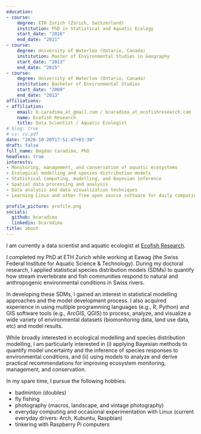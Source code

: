 ```yaml
---
education:
- course:
    degree: ETH Zurich (Zürich, Switzerland)
    institution: PhD in Statistical and Aquatic Ecology
    start_date: "2016"
    end_date: "2021"
- course:
    degree: University of Waterloo (Ontario, Canada)
    institution: Master of Environmental Studies in Geography
    start_date: "2013"
    end_date: "2015"
- course:
    degree: University of Waterloo (Ontario, Canada)
    institution: Bachelor of Environmental Studies
    start_date: "2009"
    end_date: "2013"
affiliations:
- affiliation:
    email: b.caradima_at_gmail.com / bcaradima_at_ecofishresearch.com
    name: Ecofish Research
    title: Data Scientist / Aquatic Ecologist
# blog: true
# cv: cv.pdf
date: "2020-10-20T17:51:47+03:30"
draft: false
full_name: Bogdan Caradima, PhD
headless: true
interests:
- Monitoring, management, and conservation of aquatic ecosystems
- Ecological modelling and species distribution models
- Statistical computing, modelling, and Bayesian inference
- Spatial data processing and analysis
- Data analysis and data visualization techniques
- Learning Linux and other free open source software for daily computing

profile_picture: profile.png
socials:
  github: bcaradima
  linkedin: bcaradima
title: about
---
```


I am currently a data scientist and aquatic ecologist at [Ecofish Research](https://www.ecofishresearch.com/).

I completed my PhD at ETH Zurich while working at Eawag (the Swiss Federal Institute for Aquatic Science & Technology). During my doctoral research, I applied statistical species distribution models (SDMs) to quantify how stream invertebrate and fish communities respond to natural and anthropogenic environmental conditions in Swiss rivers.

In developing these SDMs, I gained an interest in statistical modelling approaches and the model development process. I also acquired experience in using multiple programming languages (e.g., R, Python) and GIS software tools (e.g., ArcGIS, QGIS) to process, analyze, and visualize a wide variety of environmental datasets (biomonitoring data, land use data, etc) and model results.

While broadly interested in ecological modelling and species distribution modelling, I am particularly interested in (i) applying Bayesian methods to quantify model uncertainty and the inference of species responses to environmental conditions, and (ii) using models to analyze and derive practical recommendations for improving ecosystem monitoring, management, and conservation.

In my spare time, I pursue the following hobbies:

* badminton (doubles)
* fly fishing
* photography (macros, landscape, and vintage photography)
* everyday computing and occasional experimentation with Linux (current everyday drivers: Arch, Kubuntu, Raspbian)
* tinkering with Raspberry Pi computers
